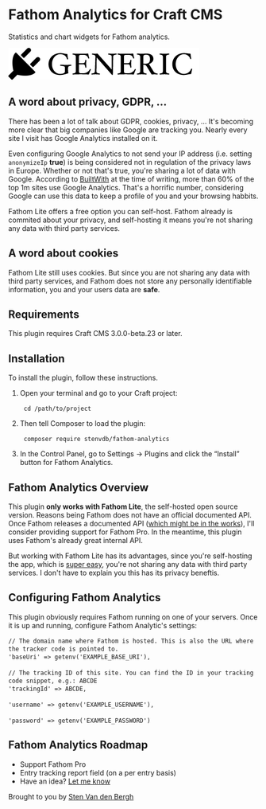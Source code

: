 # Fathom Analytics for Craft CMS

Statistics and chart widgets for Fathom analytics.

![Screenshot](resources/img/plugin-logo.png)

## A word about privacy, GDPR, &hellip;

There has been a lot of talk about GDPR, cookies, privacy, &hellip; It's becoming more clear that big companies like Google are tracking you. Nearly every site I visit has Google Analytics installed on it. 

Even configuring Google Analytics to not send your IP address (i.e. setting `anonymizeIp` **true**) is being considered not in regulation of the privacy laws in Europe. Whether or not that's true, you're sharing a lot of data with Google. According to [BuiltWith](https://trends.builtwith.com/analytics/Google-Analytics) at the time of writing, more than 60% of the top 1m sites use Google Analytics. That's a horrific number, considering Google can use this data to keep a profile of you and your browsing habbits.

Fathom Lite offers a free option you can self-host. Fathom already is commited about your privacy, and self-hosting it means you're not sharing any data with third party services.

## A word about cookies

Fathom Lite still uses cookies. But since you are not sharing any data with third party services, and Fathom does not store any personally identifiable information, you and your users data are **safe**.

## Requirements

This plugin requires Craft CMS 3.0.0-beta.23 or later.

## Installation

To install the plugin, follow these instructions.

1. Open your terminal and go to your Craft project:

        cd /path/to/project

2. Then tell Composer to load the plugin:

        composer require stenvdb/fathom-analytics

3. In the Control Panel, go to Settings → Plugins and click the “Install” button for Fathom Analytics.

## Fathom Analytics Overview

This plugin **only works with Fathom Lite**, the self-hosted open source version. Reasons being Fathom does not have an official documented API. Once Fathom releases a documented API ([which might be in the works](https://trello.com/c/wu4WMy4U/16-api)), I'll consider providing support for Fathom Pro. In the meantime, this plugin uses Fathom's already great internal API. 

But working with Fathom Lite has its advantages, since you're self-hosting the app, which is [super easy](https://github.com/usefathom/fathom/blob/master/docs/Installation%20instructions.md), you're not sharing any data with third party services. I don't have to explain you this has its privacy beneftis.

## Configuring Fathom Analytics

This plugin obviously requires Fathom running on one of your servers. Once it is up and running, configure Fathom Analytic's settings:

```
// The domain name where Fathom is hosted. This is also the URL where the tracker code is pointed to.
'baseUri' => getenv('EXAMPLE_BASE_URI'),

// The tracking ID of this site. You can find the ID in your tracking code snippet, e.g.: ABCDE
'trackingId' => ABCDE,

'username' => getenv('EXAMPLE_USERNAME'),

'password' => getenv('EXAMPLE_PASSWORD')
```

## Fathom Analytics Roadmap

* Support Fathom Pro
* Entry tracking report field (on a per entry basis)
* Have an idea? [Let me know](https://stenvdb.be/contact)

Brought to you by [Sten Van den Bergh](https://stenvdb.be)
